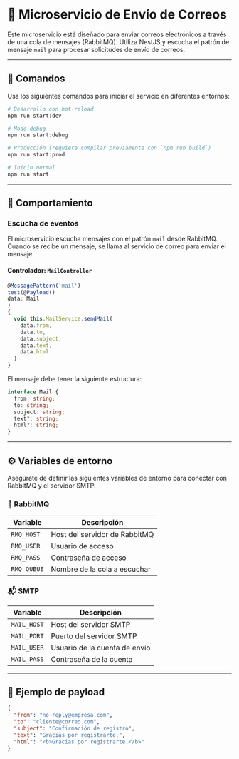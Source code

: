 # 📧 Microservicio de Envío de Correos

Este microservicio está diseñado para enviar correos electrónicos a través de una cola de mensajes (RabbitMQ). Utiliza
NestJS y escucha el patrón de mensaje `mail` para procesar solicitudes de envío de correos.

---

## 🚀 Comandos

Usa los siguientes comandos para iniciar el servicio en diferentes entornos:

```bash
# Desarrollo con hot-reload
npm run start:dev

# Modo debug
npm run start:debug

# Producción (requiere compilar previamente con `npm run build`)
npm run start:prod

# Inicio normal
npm run start
```

---

## 🧠 Comportamiento

### Escucha de eventos

El microservicio escucha mensajes con el patrón `mail` desde RabbitMQ. Cuando se recibe un mensaje, se llama al servicio
de correo para enviar el mensaje.

#### Controlador: `MailController`

```ts
@MessagePattern('mail')
test(@Payload()
data: Mail
)
{
  void this.MailService.sendMail(
    data.from,
    data.to,
    data.subject,
    data.text,
    data.html
  )
}
```

El mensaje debe tener la siguiente estructura:

```ts
interface Mail {
  from: string;
  to: string;
  subject: string;
  text?: string;
  html?: string;
}
```

---

## ⚙️ Variables de entorno

Asegúrate de definir las siguientes variables de entorno para conectar con RabbitMQ y el servidor SMTP:

### 🔄 RabbitMQ

| Variable    | Descripción                   |
|-------------|-------------------------------|
| `RMQ_HOST`  | Host del servidor de RabbitMQ |
| `RMQ_USER`  | Usuario de acceso             |
| `RMQ_PASS`  | Contraseña de acceso          |
| `RMQ_QUEUE` | Nombre de la cola a escuchar  |

### 📬 SMTP

| Variable    | Descripción                   |
|-------------|-------------------------------|
| `MAIL_HOST` | Host del servidor SMTP        |
| `MAIL_PORT` | Puerto del servidor SMTP      |
| `MAIL_USER` | Usuario de la cuenta de envío |
| `MAIL_PASS` | Contraseña de la cuenta       |

---

## 📝 Ejemplo de payload

```json
{
  "from": "no-reply@empresa.com",
  "to": "cliente@correo.com",
  "subject": "Confirmación de registro",
  "text": "Gracias por registrarte.",
  "html": "<b>Gracias por registrarte.</b>"
}
```

